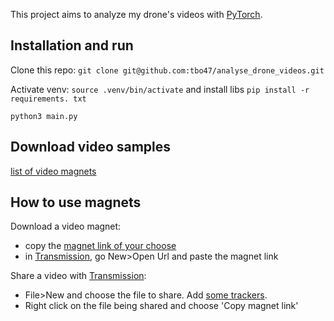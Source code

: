 This project aims to analyze my drone's videos with [PyTorch](https://github.com/open-mmlab/mmtracking).

## Installation and run

Clone this repo: `git clone git@github.com:tbo47/analyse_drone_videos.git`

Activate venv: `source .venv/bin/activate` and install libs `pip install -r requirements. txt`

`python3 main.py`

## Download video samples

[list of video magnets](./videos.txt)

## How to use magnets

Download a video magnet:
- copy the [magnet link of your choose](./videos.txt)
- in [Transmission](https://transmissionbt.com/), go New>Open Url and paste the magnet link

Share a video with [Transmission](https://transmissionbt.com/):
- File>New and choose the file to share. Add [some trackers](https://raw.githubusercontent.com/ngosang/trackerslist/master/trackers_best.txt).
- Right click on the file being shared and choose 'Copy magnet link'

